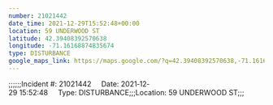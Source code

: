 ```yaml
---
number: 21021442
date_time: 2021-12-29T15:52:48+00:00
location: 59 UNDERWOOD ST
latitude: 42.39408392570638
longitude: -71.16168874835674
type: DISTURBANCE
google_maps_link: https://maps.google.com/?q=42.39408392570638,-71.16168874835674
---
```


;;;;;;Incident #: 21021442     Date: 2021‐12‐29 15:52:48     Type: DISTURBANCE;;;Location: 59 UNDERWOOD ST;;;
